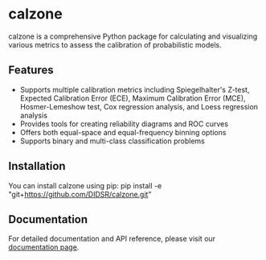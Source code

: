 # calzone

calzone is a comprehensive Python package for calculating and visualizing various metrics to assess the calibration of probabilistic models.

## Features

- Supports multiple calibration metrics including Spiegelhalter's Z-test, Expected Calibration Error (ECE), Maximum Calibration Error (MCE), Hosmer-Lemeshow test, Cox regression analysis, and Loess regression analysis
- Provides tools for creating reliability diagrams and ROC curves
- Offers both equal-space and equal-frequency binning options
- Supports binary and multi-class classification problems

## Installation

You can install calzone using pip:
pip install -e "git+https://github.com/DIDSR/calzone.git"

## Documentation

For detailed documentation and API reference, please visit our [documentation page]().
